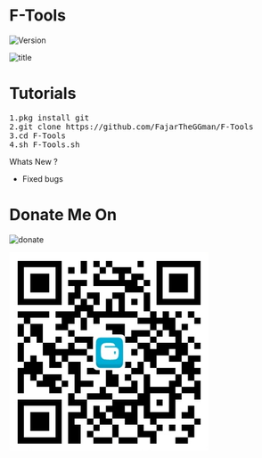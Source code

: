 # F-Tools

![Version](https://img.shields.io/badge/Version-1.0-green)

![title](https://raw.githubusercontent.com/FajarTheGGman/F-Tools/master/.images/f-tools.png.png)

# Tutorials
<pre>
1.pkg install git
2.git clone https://github.com/FajarTheGGman/F-Tools
3.cd F-Tools
4.sh F-Tools.sh
</pre>



Whats New ?

- Fixed bugs


# Donate Me On 
![donate](https://surabayaonline.co/wp-content/uploads/2019/11/OVO-Logo.jpg)

![donate](https://raw.githubusercontent.com/FajarTheGGman/F-Tools/master/.images/donate.jpeg)


